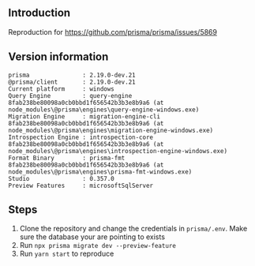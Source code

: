 ## Introduction

Reproduction for https://github.com/prisma/prisma/issues/5869

## Version information

```
prisma               : 2.19.0-dev.21
@prisma/client       : 2.19.0-dev.21
Current platform     : windows
Query Engine         : query-engine 8fab238be80098a0cb0bbd1f656542b3b3e8b9a6 (at node_modules\@prisma\engines\query-engine-windows.exe)
Migration Engine     : migration-engine-cli 8fab238be80098a0cb0bbd1f656542b3b3e8b9a6 (at node_modules\@prisma\engines\migration-engine-windows.exe)
Introspection Engine : introspection-core 8fab238be80098a0cb0bbd1f656542b3b3e8b9a6 (at node_modules\@prisma\engines\introspection-engine-windows.exe)
Format Binary        : prisma-fmt 8fab238be80098a0cb0bbd1f656542b3b3e8b9a6 (at node_modules\@prisma\engines\prisma-fmt-windows.exe)
Studio               : 0.357.0
Preview Features     : microsoftSqlServer
```


## Steps

1. Clone the repository and change the credentials in `prisma/.env`. Make sure the database your are pointing to exists
2. Run `npx prisma migrate dev --preview-feature`
3. Run `yarn start` to reproduce

